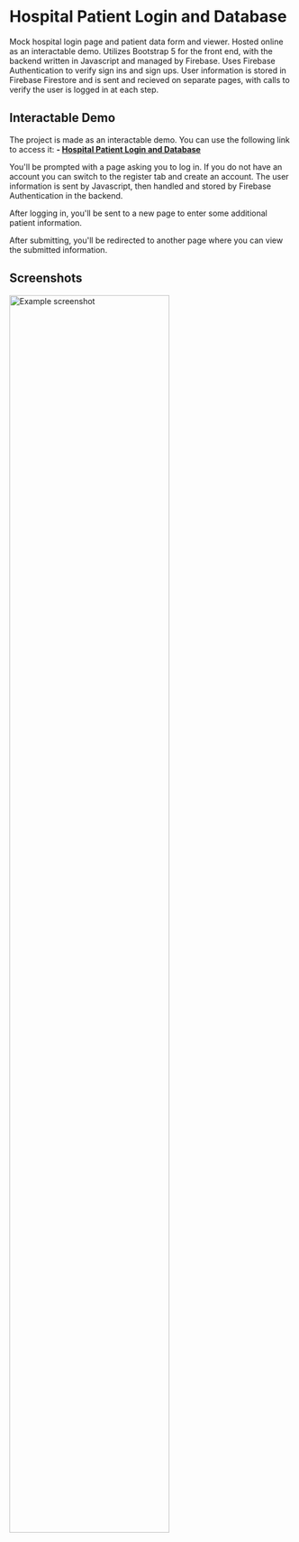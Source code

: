 # Hospital Patient Login and Database

Mock hospital login page and patient data form and viewer. Hosted online as an interactable demo. Utilizes Bootstrap 5 for the front end, with the backend written in Javascript and managed by Firebase. Uses Firebase Authentication to verify sign ins and sign ups. User information is stored in Firebase Firestore and is sent and recieved on separate pages, with calls to verify the user is logged in at each step.

## Interactable Demo

The project is made as an interactable demo. You can use the following link to access it:
**- [Hospital Patient Login and Database](https://anhoale-hospital-website.web.app/)**

You'll be prompted with a page asking you to log in. If you do not have an account you can switch to the register tab and create an account. The user information is sent by Javascript, then handled and stored by Firebase Authentication in the backend.

After logging in, you'll be sent to a new page to enter some additional patient information. 

After submitting, you'll be redirected to another page where you can view the submitted information.

## Screenshots

<img src="https://github.com/AnthoaLe/Hospital-Patient-Login-and-Database/assets/46947396/9b6141c8-6eaa-4df0-b19d-c6531494db6f" width="75%" height="75%" alt="Example screenshot">
